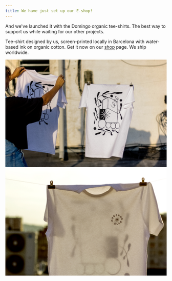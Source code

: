 ```yaml
---
title: We have just set up our E-shop!
---
```


And we've launched it with the Domingo organic tee-shirts. The best way to support us while waiting for our other projects.

Tee-shirt designed by us, screen-printed locally in Barcelona with water-based ink on organic cotton.
Get it now on our [shop](shop.html) page. We ship worldwide.

![](domingo-tee-01.jpg)
![](domingo-tee-02.jpg)
